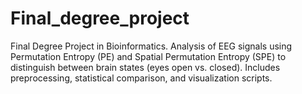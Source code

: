 # Final_degree_project
Final Degree Project in Bioinformatics. Analysis of EEG signals using Permutation Entropy (PE) and Spatial Permutation Entropy (SPE) to distinguish between brain states (eyes open vs. closed). Includes preprocessing, statistical comparison, and visualization scripts.
